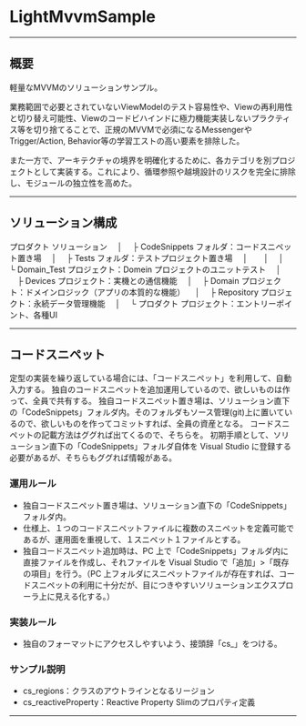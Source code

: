 # LightMvvmSample

---

## 概要

軽量なMVVMのソリューションサンプル。

業務範囲で必要とされていないViewModelのテスト容易性や、Viewの再利用性と切り替え可能性、Viewのコードビハインドに極力機能実装しないプラクティス等を切り捨てることで、正規のMVVMで必須になるMessengerやTrigger/Action, Behavior等の学習工ストの高い要素を排除した。

また一方で、アーキテクチャの境界を明確化するために、各カテゴリを別プロジェクトとして実装する。これにより、循環参照や越境設計のリスクを完全に排除し、モジュールの独立性を高めた。

---

## ソリューション構成

プロダクト ソリューション
　│
　├ CodeSnippets フォルダ：コードスニペット置き場
　│
　├ Tests フォルダ：テストプロジェクト置き場
　│　　│
　│　　└ Domain_Test プロジェクト：Domein プロジェクトのユニットテスト
　│
　├ Devices プロジェクト：実機との通信機能
　│
　├ Domain プロジェクト：ドメインロジック（アプリの本質的な機能）
　│
　├ Repository プロジェクト：永続データ管理機能
　│
　└ プロダクト プロジェクト：エントリーポイント、各種UI

---

## コードスニペット

定型の実装を繰り返している場合には、「コードスニペット」を利用して、自動入力する。
独自のコードスニペットを追加運用しているので、欲しいものは作って、全員で共有する。
独自コードスニペット置き場は、ソリューション直下の「CodeSnippets」フォルダ内。そのフォルダもソース管理(git)上に置いているので、欲しいものを作ってコミットすれば、全員の資産となる。
コードスニペットの記載方法はググれば出てくるので、そちらを。
初期手順として、ソリューション直下の「CodeSnippets」フォルダ自体を Visual Studio に登録する必要があるが、そちらもググれば情報がある。

### 運用ルール

* 独自コードスニペット置き場は、ソリューション直下の「CodeSnippets」フォルダ内。
* 仕様上、１つのコードスニペットファイルに複数のスニペットを定義可能であるが、運用面を重視して、１スニペット１ファイルとする。
* 独自コードスニペット追加時は、PC 上で「CodeSnippets」フォルダ内に直接ファイルを作成し、それファイルを Visual Studio で「追加」>「既存の項目」を行う。（PC 上フォルダにスニペットファイルが存在すれば、コードスニペットの利用に十分だが、目につきやすいソリューションエクスプローラ上に見える化する。）

### 実装ルール

* 独自のフォーマットにアクセスしやすいよう、接頭辞「cs\_」をつける。

### サンプル説明

* cs_regions：クラスのアウトラインとなるリージョン
* cs_reactiveProperty：Reactive Property Slimのプロパティ定義

---
